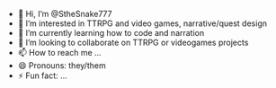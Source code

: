 - 👋 Hi, I’m @StheSnake777
- 👀 I’m interested in TTRPG and video games, narrative/quest design
- 🌱 I’m currently learning how to code and narration
- 💞️ I’m looking to collaborate on TTRPG or videogames projects
- 📫 How to reach me ...
- 😄 Pronouns: they/them
- ⚡ Fun fact: ...

<!---
StheSnake777/StheSnake777 is a ✨ special ✨ repository because its `README.md` (this file) appears on your GitHub profile.
You can click the Preview link to take a look at your changes.
--->

